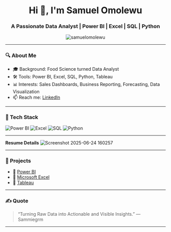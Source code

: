 <h1 align="center">Hi 👋, I'm Samuel Omolewu</h1>
<h3 align="center">A Passionate Data Analyst | Power BI | Excel | SQL | Python</h3>

<p align="center">
  <img src="https://komarev.com/ghpvc/?username=samuelomolewu&label=Profile%20views&color=0e75b6&style=flat" alt="samuelomolewu" />
</p>

---

### 🔍 About Me

- 🎓 Background: Food Science turned Data Analyst 
- 🛠️ Tools: Power BI, Excel, SQL, Python, Tableau  
- 📊 Interests: Sales Dashboards, Business Reporting, Forecasting, Data Visualization 
- 📫 Reach me: [LinkedIn](https://www.linkedin.com/in/samuel-omolewu-70a0532a9/)

---

### 🧰 Tech Stack

![Power BI](https://img.shields.io/badge/-Power%20BI-F2C811?style=for-the-badge&logo=powerbi&logoColor=black)
![Excel](https://img.shields.io/badge/-Excel-217346?style=for-the-badge&logo=microsoft-excel&logoColor=white)
![SQL](https://img.shields.io/badge/-SQL-4479A1?style=for-the-badge&logo=mysql&logoColor=white)
![Python](https://img.shields.io/badge/-Python-3776AB?style=for-the-badge&logo=python&logoColor=white)

---
**Resume Details**
![Screenshot 2025-06-24 160257](https://github.com/user-attachments/assets/5a213101-743c-44d0-a35a-eda8e0d63929)



---

### 📂 Projects

- 🔸 [Power BI](https://github.com/YOUR-REPO-LINK)
- 🔸 [Microsoft Excel](https://github.com/YOUR-REPO-LINK)
- 🔸 [Tableau](https://github.com/YOUR-REPO-LINK)

---

### ✍️ Quote

> “Turning Raw Data into Actionable and Visible Insights.” — Sammiegrm

---




